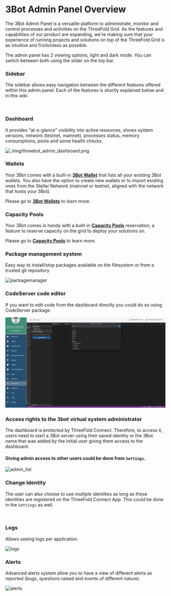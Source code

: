 # 3Bot Admin Panel Overview

The 3Bot Admin Panel is a versatile platform to administrate, monitor and control processes and activities on the ThreeFold Grid. As the features and capabilities of our product are expanding, we're making sure that your experience of running projects and solutions on top of the ThreeFold Grid is as intuitive and frictionless as possible.

The admin panel has 2 viewing options, light and dark mode. You can switch between both using the slider on the top bar. 

### Sidebar

The sidebar allows easy navigation between the different features offered within this admin panel. Each of the features is shortly explained below and in this wiki. 

<img src="img/3bot_admin_sidebar.png" width="200" alt="">

### Dashboard

 It provides “at-a-glance” visibility into active resources, shows system versions, network (testnet, mainnet), processes status, memory consumptions, pools and some health checks. 

![./img/threebot_admin_dashboard.png](img/threebot_admin_dashboard.png)

### Wallets

Your 3Bot comes with a built-in [__3Bot Wallet__](3bot_wallet) that lists all your existing 3Bot wallets. You also have the option to create new wallets or to import existing ones from the Stellar Network (mainnet or testnet, aligned with the network that hosts your 3Bot). 

Please go to [__3Bot Wallets__](3bot_wallet) to learn more.

### Capacity Pools

Your 3Bot comes in handy with a built-in [__Capacity Pools__](3bot_capacity_pools) reservation; a feature to reserve capacity on the grid to deploy your solutions on.

Please go to [__Capacity Pools__](3bot_capacity_pools) to learn more.

### Package management system

Easy way to install/stop packages available on the filesystem or from a trusted git repository

![packagemanager](img/packagemanager.png)


### CodeServer code editor

If you want to edit code from the dashboard directly you could do so using CodeServer package.

![codeserver](img/3bot_admin_codeserver2.png)


### Access rights to the 3bot virtual system administrator

The dashboard is protected by ThreeFold Connect. Therefore, to access it, users need to start a 3Bot server using their saved identity or the 3Bot name that was added by the initial user giving them access to the dashboard.


#### Giving admin access to other users could be done from `Settings`.

![admin_list](img/admin_list.png)

### Change Identity

The user can also choose to use multiple identities as long as these identities are registered on the ThreeFold Connect App. This could be done in the `Settings` as well.


<img src="img/identity_list.png" width="500" alt="">

### Logs
Allows seeing logs per application.

![logs](img/logs.png)


### Alerts
Advanced alerts system allow you to have a view of different alerts as reported (bugs, questions raised and events of different nature). 

![alerts](img/alerts.jpg)

